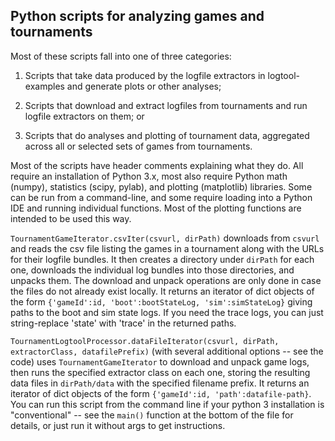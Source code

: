 ## Python scripts for analyzing games and tournaments

Most of these scripts fall into one of three categories:

1. Scripts that take data produced by the logfile extractors in logtool-examples and generate plots or other analyses;

2. Scripts that download and extract logfiles from tournaments and run logfile extractors on them; or

3. Scripts that do analyses and plotting of tournament data, aggregated across all or selected sets of games from tournaments. 

Most of the scripts have header comments explaining what they do. All require an installation of Python 3.x, most also require Python math (numpy), statistics (scipy, pylab), and plotting (matplotlib) libraries. Some can be run from a command-line, and some require loading into a Python IDE and running individual functions. Most of the plotting functions are intended to be used this way.

`TournamentGameIterator.csvIter(csvurl, dirPath)` downloads from `csvurl` and reads the csv file listing the games in a tournament along with the URLs for their logfile bundles. It then creates a directory under `dirPath` for each one, downloads the individual log bundles into those directories, and unpacks them. The download and unpack operations are only done in case the files do not already exist locally. It returns an iterator of dict objects of the form `{'gameId':id, 'boot':bootStateLog, 'sim':simStateLog}` giving paths to the boot and sim state logs. If you need the trace logs, you can just string-replace 'state' with 'trace' in the returned paths.

`TournamentLogtoolProcessor.dataFileIterator(csvurl, dirPath, extractorClass, datafilePrefix)` (with several additional options -- see the code) uses `TournamentGameIterator` to download and unpack game logs, then runs the specified extractor class on each one, storing the resulting data files in `dirPath/data` with the specified filename prefix. It returns an iterator of dict objects of the form `{'gameId':id, 'path':datafile-path}`. You can run this script from the command line if your python 3 installation is "conventional" -- see the `main()` function at the bottom of the file for details, or just run it without args to get instructions.

